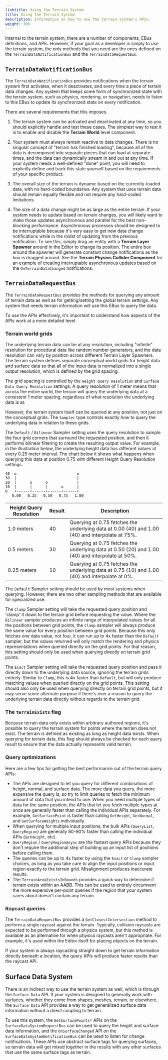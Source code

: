 ```yaml
---
linktitle: Using the Terrain System
title: Using the Terrain System
description: Information on how to use the terrain system's APIs.
weight: 300
---
```


Internal to the terrain system, there are a number of components, EBus definitions, and APIs. However, if your goal as a developer is simply to _use_ the terrain system, the only methods that you need are the ones defined on the `TerrainDataNotificationBus` and the `TerrainDataRequestBus`.

## `TerrainDataNotificationBus`

The `TerrainDataNotificationBus` provides notifications when the terrain system first activates, when it deactivates, and every time a piece of terrain data changes. Any system that keeps some form of synchronized state with the terrain system, such as physics, rendering, or navigation, needs to listen to this EBus to update its synchronized state on every notification.

There are several requirements that this imposes.

1. The terrain system can be activated and deactivated at any time, so you should explicitly handle and test these cases. The simplest way to test it is to enable and disable the **Terrain World** level component.

2. Your system must always remain reactive to data changes. There is no singular concept of "terrain has finished loading", because all of the data is decomposed into separate pieces that can load at separate times, and the data can dynamically stream in and out at any time. If your system needs a well-defined "done" point, you will need to explicitly define and track this state yourself based on the requirements of your specific product.

3. The overall size of the terrain is dynamic based on the currently-loaded data, with no hard-coded boundaries. Any system that uses terrain data should remain equally flexible and not require any hard-coded limitations.

4. The size of a data change might be as large as the entire terrain. If your system needs to update based on terrain changes, you will likely want to make those updates asynchronous and parallel for the best non-blocking performance. Asynchronous processes should be designed to be interruptable because it's very easy to get new data change notifications while in the midst of updating from the previous notification. To see this, simply drag an entity with a **Terrain Layer Spawner** around in the Editor to change its position. The entire box around the spawner will generate constant change notifications as the box is dragged around. See the **Terrain Physics Collider Component** for an example of creating interruptable asynchronous updates based on the `OnTerrainDataChanged` notifications.

## `TerrainDataRequestBus`

The `TerrainDataRequestBus` provides the methods for querying any amount of terrain data as well as for getting/setting the global terrain settings. Any system that needs terrain information will use this EBus to query the data.

To use the APIs effectively, it's important to understand how aspects of the APIs work at a more detailed level.

### Terrain world grids

The underlying terrain data can be at any resolution, including "infinite" resolution for procedural data like random number generators, and the data resolution can vary by position across different Terrain Layer Spawners. The terrain system defines separate conceptual world grids for height data and surface data so that all of the input data is normalized into a single output resolution, which is defined by the grid spacing.

The grid spacing is controlled by the `Height Query Resolution` and `Surface Data Query Resolution` settings. A query resolution of 1 meter means that across the entire world, the terrain will query the underlying data at a consistent 1 meter spacing, regardless of what resolution the underlying data is at.

However, the terrain system itself can be queried at any position, not just on the conceptual grids. The `Sampler` type controls exactly _how_ to query the underlying data in relation to these grids.

The `Default` / `Bilinear` Sampler setting uses the query resolution to sample the four grid corners that surround the requested position, and then it performs bilinear filtering to create the resulting output value. For example, in the illustration below, the underlying height data has different values at every 0.25 meter interval. The chart below it shows what happens when querying this data at position 0.75 with different Height Query Resolution settings.

```goat
40  o                           o
30  |                           |
20  |      o      o             |
10  |      |      |      o      |
0   +------+------+------+------+
   0.00   0.25   0.50   0.75   1.00
```

| Height Query Resolution | Result | Description |
| - | - | - |
| 1.0 meters | 40 | Querying at 0.75 fetches the underlying data at 0.00 (40) and 1.00 (40) and interpolate at 75%. |
| 0.5 meters | 30 | Querying at 0.75 fetches the underlying data at 0.50 (20) and 1.00 (40) and interpolate at 50%. |
| 0.25 meters | 10 | Querying at 0.75 fetches the underlying data at 0.75 (10) and 1.00 (40) and interpolate at 0%. |

The `Default` Sampler setting should be used by most systems when querying. However, there are two other sampling methods that are available for specialized use.

The `Clamp` Sampler setting will take the requested query position and 'clamp' it down to the terrain grid before requesting the value. Where the `Bilinear` sampler produces an infinite range of interpolated values for all the positions between grid points, the `Clamp` sampler will always produce the same value for every position between grid points. Because this only fetches one data value, not four, it can run up to 4x faster than the `Default` sampler, but the values returned will only match the rendering and physics representations when queried directly on the grid points. For that reason, this setting should only be used when querying directly on terrain grid points.

The `Exact` Sampler setting will take the requested query position and pass it directly down to the underlying data source, ignoring the terrain grids entirely. Similar to `Clamp`, this is 4x faster than `Default`, but will only produce matching values when queried directly on the grid points. This setting should also only be used when querying directly on terrain grid points, but it may serve some alternate purpose if there's ever a reason to query the underlying terrain data directly without regards to the terrain grid.

### The `terrainExists` flag

Because terrain data only exists within arbitrary authored regions, it's possible to query the terrain system for points where the terrain does not exist. The terrain is defined as existing as long as height data exists. When querying for terrain data, this flag should always be checked for each query result to ensure that the data actually represents valid terrain.

### Query optimizations

Here are a few tips for getting the best performance out of the terrain query APIs:

* The APIs are designed to let you query for different combinations of height, normal, and surface data. The more data you query, the more expensive the query is, so try to limit queries to fetch the minimum amount of data that you intend to use. When you need multiple types of data for the same position, the APIs that let you fetch multiple types at once are generally faster than calling the individual APIs separately. For example, `GetSurfacePoint` is faster than calling `GetHeight`, `GetNormal`, and `GetSurfaceWeights` individually.
* When querying for multiple input positions, the bulk APIs (`QueryList`, `QueryRegion`) are generally 80-90% faster than calling the individual APIs (`GetHeight`, etc).
* `QueryRegion` / `QueryRegionAsync` are the fastest query APIs because they don't require the additional step of building up an input list of positions before calling them.
* The queries can be up to 4x faster by using the `Exact` or `Clamp` sampler choices, as long as you take care to align the input positions or input region exactly to the terrain grid. Misalignment produces inaccurate results.
* The `TerrainAreaExistsInBounds` provides a quick way to determine if terrain exists within an AABB. This can be used to entirely circumvent the more expensive per-point queries if the region that your system cares about doesn't contain any terrain.

### Raycast queries

The `TerrainDataRequestBus` provides a `GetClosestIntersection` method to perform a single raycast against the terrain. Typically, collision raycasts are expected to be performed through a physics system, but this method is available as an alternative for when physics raycasts aren't appropriate. For example, it's used within the Editor itself for placing objects on the terrain.

If your system is always raycasting straight down to get terrain information directly beneath a location, the query APIs will produce faster results than the raycast API.

## Surface Data System

There is an indirect way to use the terrain system as well, which is through the `Surface Data` API. If your system is designed to generally work with surfaces, whether they come from shapes, meshes, terrain, or elsewhere, the `Surface Data` API provides a way to get generalized surface data information without a direct coupling to terrain.

To use this system, the `GetSurfacePoints*` APIs on the `SurfaceDataSystemRequestBus` can be used to query the height and surface data information, and the `OnSurfaceChanged` API on the `SurfaceDataSystemNotificationBus` can be used to listen for change notifications. These APIs use abstract surface tags for querying surfaces, so terrain data will get mixed together in the results with any other surfaces that use the same surface tags as terrain.
